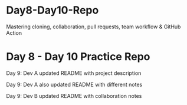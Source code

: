 # Day8-Day10-Repo
Mastering cloning, collaboration, pull requests, team workflow &amp; GitHub Action
# Day 8 - Day 10 Practice Repo

Day 9: Dev A updated README with project description

Day 9: Dev A also updated README with different notes

Day 9: Dev B updated README with collaboration notes
